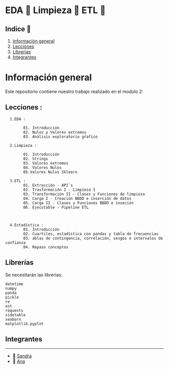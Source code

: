 #  EDA   :shower:	        Limpieza  :soap:	      ETL   :star2:	

## Indice 	:rocket:	

  1. [Información general](#informacion-general)
  2. [Lecciones](#lecciones)
  3. [Librerías](#librerias)
  4. [Integrantes](#integrantes)

# Información general


Este repositorio contiene nuestro trabajo realizado en el modulo 2:

## Lecciones :

      1.EDA :
      
            01. Introducción
            02. Nulos y Valores extremos
            03. Análisis exploratorio gŕafico
            
      2.Limpieza : 
 
            01. Introducción
            02. Strings
            03. Valores extremos 
            04. Valores Nulos
            05.Valores Nulos Sklearn
            
      3.ETL :
            01. Extracción - API´s
            02. Trasformación I - Limpieza I
            03. Transformación II - Clases y Funciones de limpieza
            04. Carga I - Creación BBDD e inserción de datos
            05. Carga II - Clases y Funciones BBDD e inseción
            06. Ejecutable - Pipeline ETL

      
      
      4.Estadística :
            01. Introducción
            02. Cuartiles, estadística con pandas y tabla de frecuencias
            03. ablas de contingencia, correlación, sesgos e intervalos de confianza
            04. Repaso conceptos

              

## Librerías 

Se necesitarán las librerias:
```
datetime
numpy
panda
pickle
re
ast
requests
sidetable
seaborn
matplotlib.pyplot 
```


## Integrantes 
***
 
  + :woman: [Sandra](https://github.com/sanfermen)
  + :woman: [Ana](https://github.com/Anadalab)

